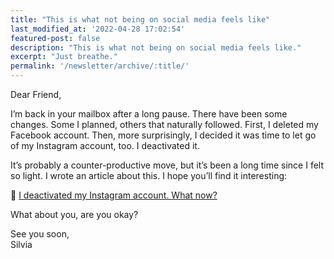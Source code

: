 ```yaml
---
title: "This is what not being on social media feels like"
last_modified_at: '2022-04-28 17:02:54'
featured-post: false
description: "This is what not being on social media feels like."
excerpt: "Just breathe."
permalink: '/newsletter/archive/:title/'
---
```

Dear Friend,

I’m back in your mailbox after a long pause. There have been some changes. Some I planned, others that naturally followed. First, I deleted my Facebook account. Then, more surprisingly, I decided it was time to let go of my Instagram account, too. I deactivated it. 

It’s probably a counter-productive move, but it’s been a long time since I felt so light. I wrote an article about this. I hope you’ll find it interesting:

<p class="detached">🔗 <a href="https://silviamaggidesign.com/personal/deactivated-my-instagram-account/">I deactivated my Instagram account. What now?</a></p>

<p class="detached">What about you, are you okay?</p>

<p class="detached">See you soon,<br>
Silvia</p>